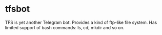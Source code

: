 # tfsbot
TFS is yet another Telegram bot. Provides a kind of ftp-like file system. Has limited support of bash commands: ls, cd, mkdir and so on.
